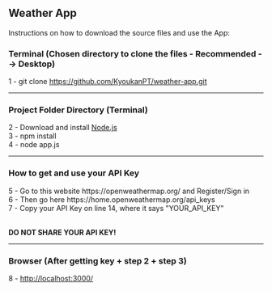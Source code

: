 <h2>Weather App</h2>

<p>Instructions on how to download the source files and use the App: </p>

<h3>Terminal (Chosen directory to clone the files - Recommended --> Desktop)</h3>

1 - git clone https://github.com/KyoukanPT/weather-app.git

<hr>

<h3>Project Folder Directory (Terminal)</h3>

2 - Download and install <a href="https://nodejs.org/en/download"> Node.js </a> <br>
3 - npm install<br>
4 - node app.js

<hr>

<h3>How to get and use your API Key</h3>
5 - Go to this website https://openweathermap.org/ and Register/Sign in<br>
6 - Then go here https://home.openweathermap.org/api_keys<br>
7 - Copy your API Key on line 14, where it says "YOUR_API_KEY"<br><br>

<strong>DO NOT SHARE YOUR API KEY!</strong>

<hr>

<h3>Browser (After getting key + step 2 + step 3)</h3>
8 - <a href="http://localhost:3000/">http://localhost:3000/</a>

